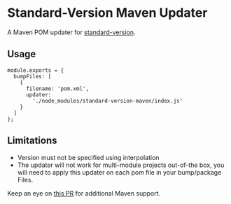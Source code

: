 # Standard-Version Maven Updater

A Maven POM updater for [standard-version](https://github.com/conventional-changelog/standard-version).

## Usage

```
module.exports = {
  bumpFiles: [
    {
      filename: 'pom.xml',
      updater:
        './node_modules/standard-version-maven/index.js'
    }
  ]
};

```

## Limitations

- Version must not be specified using interpolation
- The updater will not work for multi-module projects out-of-the box, you will need to apply this updater on each pom file in your bump/package Files.

Keep an eye on [this PR](https://github.com/conventional-changelog/standard-version/pull/591) for additional Maven support.